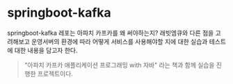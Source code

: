 # springboot-kafka

springboot-kafka 레포는 아파치 카프카를 왜 써야하는지? 래빗엠큐와 다른 점을 고려해보고 운영서버의 환경에 따라
어떻게 서비스를 사용해야할 지에 대한 실습과 테스트에 대한 내용을 담고자 한다. 


> "아파치 카프카 애플리케이션 프로그래밍 with 자바" 라는 책과 함께 실습을 진행한 프로젝트이다. 
